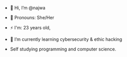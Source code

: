- 👋 Hi, I’m @najwa
- 👩 Pronouns: She/Her
- ⚡ I'm: 23 years old,
- 🌱 I’m currently learning cybersecurity & ethic hacking

- Self studying programming and computer science.




<!---
kyo922/kyo922 is a ✨ special ✨ repository because its `README.md` (this file) appears on your GitHub profile.
You can click the Preview link to take a look at your changes.
--->
